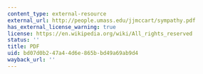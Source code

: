 ```yaml
---
content_type: external-resource
external_url: http://people.umass.edu/jjmccart/sympathy.pdf
has_external_license_warning: true
license: https://en.wikipedia.org/wiki/All_rights_reserved
status: ''
title: PDF
uid: bd07d0b2-47a4-4d6e-865b-bd49a69ab9d4
wayback_url: ''
---
```

